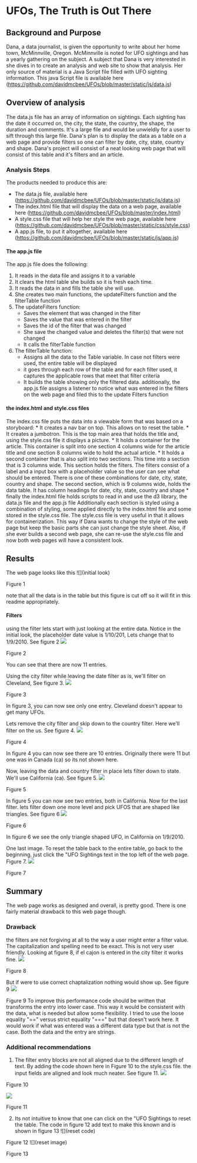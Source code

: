 # UFOs, The Truth is Out There
## Background and Purpose
Dana, a data journalist, is given the opportunity to write about her home town, McMinnville,
Oregon. McMinnville is noted for UFO sightings and has a yearly gathering on the subject. A subject
that Dana is very interested in she dives in to create an analysis and web site to show that analysis.
Her only source of material is a Java Script file filled with UFO sighting information. This java Script file is available here (https://github.com/davidmcbee/UFOs/blob/master/static/js/data.js)

## Overview of analysis
The data.js file has an array of information on sightings. Each sighting has the date it occurred on, the city, the state, the country,
the shape, the duration and comments. It's a large file and would be unwieldly for a user to sift through this large file.
Dana's plan is to display the data as a table on a web page and provide filters so one can filter by date, city, state, country and shape.
Dana's project will consist of a neat looking web page that will consist of this table and it's filters and an article.

### Analysis Steps
The products needed to produce this are:
* The data.js file, available here (https://github.com/davidmcbee/UFOs/blob/master/static/js/data.js)
* The index.html file that will display the data on a web page, available here (https://github.com/davidmcbee/UFOs/blob/master/index.html)
* A style.css file that will help her style the web page, available here (https://github.com/davidmcbee/UFOs/blob/master/static/css/style.css)
* A app.js file, to put it altogether, available here (https://github.com/davidmcbee/UFOs/blob/master/static/js/app.js)

#### The app.js file

The app.js file does the following:
1. It reads in the data file and assigns it to a variable
2. It clears the html table she builds so it is fresh each time.
3. It reads the data in and fills the table she will use.
4. She creates two main functions, the updateFilters function and the filterTable function
5. The updateFilters function:
	* Saves the element that was changed in the filter
	* Saves the value that was entered in the filter
	* Saves the id of the filter that was changed
	* She save the changed value and deletes the filter(s) that were not changed
	* It calls the filterTable function
6. The filterTable function:
	* Assigns all the data to the Table variable. In case not filters were used, the entire table will be displayed
	* it goes through each row of the table and for each filter used, it captures the applicable rows that meet that filter criteria
	* It builds the table showing only the filtered data.
additionally, the app.js file assigns a listener to notice what was entered in the filters on the web page and filed this to the update Filters function

#### the index.html and style.css files
The index.css file puts the data into a viewable form that was based on a storyboard:
	* It creates a nav bar on top. This allows on to reset the table.
	* It creates a jumbotron. This is the top main area that holds the title and, using the style.css file it displays a picture.
	* It holds a container for the article. This container is split into one section 4 columns wide for the article title and one section 8
	columns wide to hold the actual article.
	* It holds a second container that is also split into two sections. This time into a section that is 3 columns wide. This section holds the filters. The
	filters consist of a label and a input box with a placeholder value so the user can see what should be entered. There is one of these combinations
	for date, city, state, country and shape.
	The second section, which is 9 columns wide, holds the data table. It has column headings for date, city, state, country and shape
	* finally the index.html file holds scripts to read in and use the d3 library, the data.js file and the app.js file
Additionally each section is styled using a combination of styling, some applied directly to the index.html file and some stored in the style.css file. The style.css
file is very useful in that it allows for containerization. This way if Dana wants to change the style of the web page but keep the basic parts she can just change
the style sheet. Also, if she ever builds a second web page, she can re-use the style.css file and now both web pages will have a consistent look.
## Results
The web page looks like this ![](initial look)

Figure 1

note that all the data is in the table but this figure is cut off so it will fit in this readme appropriately.

#### Filters
using the filter lets start with just looking at the entire data. Notice in the initial look, the placeholder date value is 1/10/201, Lets change that to 1/9/2010. See figure 2
![](date_filter)

Figure 2

You can see that there are now 11 entries.

Using the city filter while leaving the date filter as is, we'll filter on Cleveland, See figure 3.
![](city_filter)

Figure 3

In figure 3, you can now see only one entry. Cleveland doesn't appear to get many UFOs.

Lets remove the city filter and skip down to the country filter. Here we'll filter on the us. See figure 4.
![](country_filter)

Figure 4

In figure 4 you can now see there are 10 entries. Originally there were 11 but one was in Canada (ca) so its not shown here.

Now, leaving the data and country filter in place lets filter down to state. We'll use California (ca). See figure 5.
![](ca_filter)

Figure 5

In figure 5 you can now see two entries, both in California. Now for the last filter. lets filter down one more level and pick UFOS that are shaped like triangles.
See figure 6
![](shape_filter)

Figure 6

In figure 6 we see the only triangle shaped UFO, in California on 1/9/2010. 

One last image. To reset the table back to the entire table, go back to the beginning. just click the "UFO Sightings text in the top left of the web page. Figure 7.
![](reset)

Figure 7

## Summary
The web page works as designed and overall, is pretty good. There is one fairly material drawback to this web page though.

### Drawback
the filters are not forgiving at all to the way a user might enter a filter value. The capitalization and spelling need to be exact. This is not very user friendly.
Looking at figure 8, if el cajon is entered in the city filter it works fine.
![](drawback1)


Figure 8

But if were to use correct chaptalization nothing would show up. See figure 9
![](drawback2)


Figure 9
To improve this performance code should be written that transforms the entry into lower case. This way it would be consistent with the data, what is needed but allow
some flexibility. I tried to use the loose equality "==" versus strict equality "===" but that doesn't work here. It would work if what was entered was a different data type
but that is not the case. Both the data and the entry are strings.

### Additional recommendations
1. The filter entry blocks are not all aligned due to the different length of text. By adding the code shown here in Figure 10 to the style.css file. the input fields are aligned and look much neater. See figure 11.
![](css_code)

Figure 10

![](filter_block_aligned)

Figure 11

2. Its not intuitive to know that one can click on the "UFO Sightings to reset the table. The code in figure 12 add text to make this known and is shown in figure 13
![](reset code)

Figure 12
![](reset image)

Figure 13

